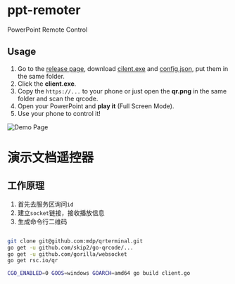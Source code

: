 # ppt-remoter

PowerPoint Remote Control

## Usage

1. Go to the [release page](https://github.com/onns/ppt-remoter/releases/latest), download [cilent.exe](https://github.com/onns/ppt-remoter/releases/download/v0.0.1/client.exe) and [config.json](https://github.com/onns/ppt-remoter/releases/download/v0.0.1/config.json), put them in the same folder.
2. Click the **client.exe**.
3. Copy the `https://...` to your phone or just open the **qr.png** in the same folder and scan the qrcode.
4. Open your PowerPoint and **play it** (Full Screen Mode).
5. Use your phone to control it!

![Demo Page](https://user-images.githubusercontent.com/16622934/115057501-b9c93400-9f16-11eb-9d29-61290221d20d.jpg)

# 演示文档遥控器

## 工作原理

1. 首先去服务区询问`id`
2. 建立`socket`链接，接收播放信息
3. 生成命令行二维码

```bash

git clone git@github.com:mdp/qrterminal.git
go get -u github.com/skip2/go-qrcode/...
go get -u github.com/gorilla/websocket
go get rsc.io/qr
```


```bash
CGO_ENABLED=0 GOOS=windows GOARCH=amd64 go build client.go
```